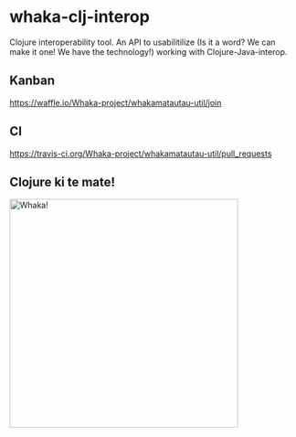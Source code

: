 # whaka-clj-interop
Clojure interoperability tool.
An API to usabilitilize (Is it a word? We can make it one! We have the technology!) working with Clojure-Java-interop.

## Kanban
https://waffle.io/Whaka-project/whakamatautau-util/join

## CI
https://travis-ci.org/Whaka-project/whakamatautau-util/pull_requests

## Clojure ki te mate!
<img src="http://i.imgur.com/CR3RFUl.jpg" width="400" alt="Whaka!">
